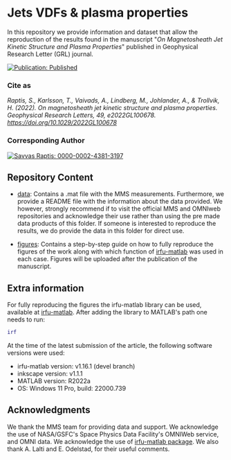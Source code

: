 # Jets VDFs & plasma properties
In this repository we provide information and dataset that allow the reproduction of the results found in the manuscript "*On Magnetosheath Jet Kinetic Structure and Plasma Properties*" published in Geophysical Research Letter (GRL) journal.

[![Publication: Published](https://img.shields.io/badge/Publication-Published-green?style=flat&logo=openaccess)](https://agupubs.onlinelibrary.wiley.com/doi/10.1029/2022GL100678)

### Cite as 
*Raptis, S., Karlsson, T., Vaivads, A., Lindberg, M., Johlander, A., & Trollvik, H. (2022). On magnetosheath jet kinetic structure and plasma properties. Geophysical Research Letters, 49, e2022GL100678. https://doi.org/10.1029/2022GL100678*

### Corresponding Author
[![Savvas Raptis: 0000-0002-4381-3197](https://img.shields.io/badge/Savvas%20Raptis-0000--0002--4381--3197-green?style=flat&logo=orcid)](https://orcid.org/0000-0002-4381-3197)

## Repository Content
* [data](data): Contains a .mat file with the MMS measurements. Furthermore, we provide a README file with the information about the data provided. We however, strongly recommend if to visit the official MMS and OMNIweb repositories and acknowledge their use rather than using the pre made data products of this folder. If someone is interested to reproduce the results, we do provide the data in this folder for direct use.

* [figures](figures): Contains a step-by-step guide on how to fully reproduce the figures of the work along with which function of [irfu-matlab](https://github.com/irfu/irfu-matlab) was used in each case. Figures will be uploaded after the publication of the manuscript. 

## Extra information

For fully reproducing the figures the irfu-matlab library can be used, available at [irfu-matlab](https://github.com/irfu/irfu-matlab). After adding the library to MATLAB's path one needs to run:

```matlab
irf
```
At the time of the latest submission of the article, the following software versions were used:

* irfu-matlab version:  v1.16.1 (devel branch)
* inkscape version:  v1.1.1
* MATLAB version: R2022a
* OS: Windows 11 Pro, build: 22000.739

## Acknowledgments

We thank the MMS team for providing data and support. We acknowledge the use of NASA/GSFC's Space Physics Data Facility's OMNIWeb service, and OMNI data. We acknowledge the use of [irfu-matlab package](https://github.com/irfu). We also thank A. Lalti and E. Odelstad, for their useful comments.
